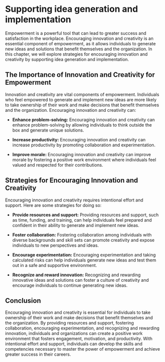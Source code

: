 Supporting idea generation and implementation
===============================================================================================

Empowerment is a powerful tool that can lead to greater success and satisfaction in the workplace. Encouraging innovation and creativity is an essential component of empowerment, as it allows individuals to generate new ideas and solutions that benefit themselves and the organization. In this chapter, we will explore strategies for encouraging innovation and creativity by supporting idea generation and implementation.

The Importance of Innovation and Creativity for Empowerment
-----------------------------------------------------------

Innovation and creativity are vital components of empowerment. Individuals who feel empowered to generate and implement new ideas are more likely to take ownership of their work and make decisions that benefit themselves and the organization. Encouraging innovation and creativity can:

* **Enhance problem-solving:** Encouraging innovation and creativity can enhance problem-solving by allowing individuals to think outside the box and generate unique solutions.

* **Increase productivity:** Encouraging innovation and creativity can increase productivity by promoting collaboration and experimentation.

* **Improve morale:** Encouraging innovation and creativity can improve morale by fostering a positive work environment where individuals feel valued and respected for their contributions.

Strategies for Encouraging Innovation and Creativity
----------------------------------------------------

Encouraging innovation and creativity requires intentional effort and support. Here are some strategies for doing so:

* **Provide resources and support:** Providing resources and support, such as time, funding, and training, can help individuals feel prepared and confident in their ability to generate and implement new ideas.

* **Foster collaboration:** Fostering collaboration among individuals with diverse backgrounds and skill sets can promote creativity and expose individuals to new perspectives and ideas.

* **Encourage experimentation:** Encouraging experimentation and taking calculated risks can help individuals generate new ideas and test them out in a safe and supportive environment.

* **Recognize and reward innovation:** Recognizing and rewarding innovative ideas and solutions can foster a culture of creativity and encourage individuals to continue generating new ideas.

Conclusion
----------

Encouraging innovation and creativity is essential for individuals to take ownership of their work and make decisions that benefit themselves and the organization. By providing resources and support, fostering collaboration, encouraging experimentation, and recognizing and rewarding innovation, individuals and organizations can create a positive work environment that fosters engagement, motivation, and productivity. With intentional effort and support, individuals can develop the skills and competencies necessary to master the power of empowerment and achieve greater success in their careers.
